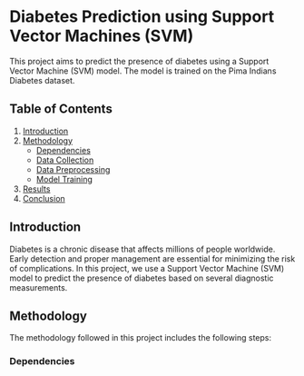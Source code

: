 # Diabetes Prediction using Support Vector Machines (SVM)

This project aims to predict the presence of diabetes using a Support Vector Machine (SVM) model. The model is trained on the Pima Indians Diabetes dataset.

## Table of Contents
1. [Introduction](#introduction)
2. [Methodology](#methodology)
   - [Dependencies](#dependencies)
   - [Data Collection](#data-collection)
   - [Data Preprocessing](#data-preprocessing)
   - [Model Training](#model-training)
3. [Results](#results)
4. [Conclusion](#conclusion)

## Introduction
<a name="introduction"></a>
Diabetes is a chronic disease that affects millions of people worldwide. Early detection and proper management are essential for minimizing the risk of complications. In this project, we use a Support Vector Machine (SVM) model to predict the presence of diabetes based on several diagnostic measurements.

## Methodology
<a name="methodology"></a>
The methodology followed in this project includes the following steps:

### Dependencies
<a name="dependencies"></a>
